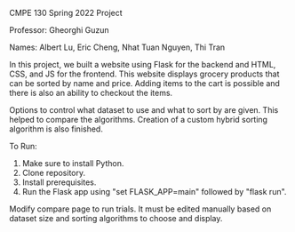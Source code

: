 CMPE 130 Spring 2022 Project

Professor: Gheorghi Guzun

Names: Albert Lu, Eric Cheng, Nhat Tuan Nguyen, Thi Tran

In this project, we built a website using Flask for the backend and HTML, CSS, and JS for the frontend. This website displays grocery products that can be sorted by name and price. Adding items to the cart is possible and there is also an ability to checkout the items.

Options to control what dataset to use and what to sort by are given. This helped to compare the algorithms. Creation of a custom hybrid sorting algorithm is also finished.

To Run:
1. Make sure to install Python.
2. Clone repository.
3. Install prerequisites.
4. Run the Flask app using "set FLASK_APP=main" followed by "flask run".

Modify compare page to run trials. It must be edited manually based on dataset size and sorting algorithms to choose and display.
